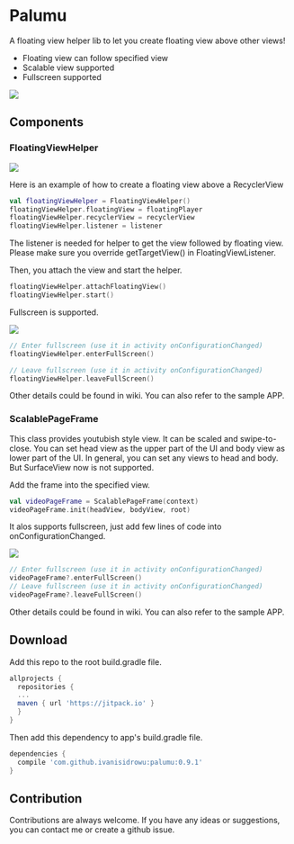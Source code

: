 # Palumu
A floating view helper lib to let you create floating view above other views!

* Floating view can follow specified view
* Scalable view supported
* Fullscreen supported

![](https://github.com/ivanisidrowu/palumu/blob/master/demo/palumu-demo.gif)

## Components
### FloatingViewHelper

![](https://github.com/ivanisidrowu/palumu/blob/master/demo/palumu-floating.gif)

Here is an example of how to create a floating view above a RecyclerView
```kotlin
val floatingViewHelper = FloatingViewHelper()
floatingViewHelper.floatingView = floatingPlayer
floatingViewHelper.recyclerView = recyclerView
floatingViewHelper.listener = listener
```
The listener is needed for helper to get the view followed by floating view.
Please make sure you override getTargetView() in FloatingViewListener.

Then, you attach the view and start the helper.
```kotlin
floatingViewHelper.attachFloatingView()
floatingViewHelper.start()
```

Fullscreen is supported.

![](https://github.com/ivanisidrowu/palumu/blob/master/demo/palumu-list-fullscreen.gif)

```kotlin
// Enter fullscreen (use it in activity onConfigurationChanged)
floatingViewHelper.enterFullScreen()

// Leave fullscreen (use it in activity onConfigurationChanged)
floatingViewHelper.leaveFullScreen()
```
Other details could be found in wiki. You can also refer to the sample APP.

### ScalablePageFrame

This class provides youtubish style view. It can be scaled and swipe-to-close. You can set head view as the upper part of the UI and body view as lower part of the UI. In general, you can set any views to head and body. But SurfaceView now is not supported.

Add the frame into the specified view.
```kotlin
val videoPageFrame = ScalablePageFrame(context)
videoPageFrame.init(headView, bodyView, root)
```
It alos supports fullscreen, just add few lines of code into onConfigurationChanged.

![](https://github.com/ivanisidrowu/palumu/blob/master/demo/palumu-page-fullscreen.gif)

```kotlin
// Enter fullscreen (use it in activity onConfigurationChanged)
videoPageFrame?.enterFullScreen()
// Leave fullscreen (use it in activity onConfigurationChanged)
videoPageFrame?.leaveFullScreen()
```
Other details could be found in wiki. You can also refer to the sample APP.

## Download
Add this repo to the root build.gradle file.
```gradle
allprojects {
  repositories {
  ...
  maven { url 'https://jitpack.io' }
  }
}
```
Then add this dependency to app's build.gradle file.
```gradle
dependencies {
  compile 'com.github.ivanisidrowu:palumu:0.9.1'
}
```
## Contribution
Contributions are always welcome. If you have any ideas or suggestions, you can contact me or create a github issue.

